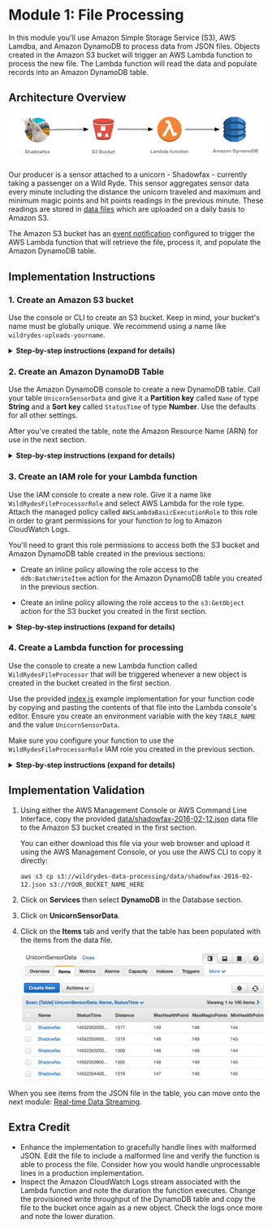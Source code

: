 # Module 1: File Processing

In this module you'll use Amazon Simple Storage Service (S3), AWS Lamdba, and Amazon DynamoDB to process data from JSON files. Objects created in the Amazon S3 bucket will trigger an AWS Lambda function to process the new file. The Lambda function will read the data and populate records into an Amazon DynamoDB table.

## Architecture Overview

<kbd>![Architecture](../images/file-processing-architecture.png)</kbd>

Our producer is a sensor attached to a unicorn - Shadowfax - currently taking a passenger on a Wild Ryde. This sensor aggregates sensor data every minute including the distance the unicorn traveled and maximum and minimum magic points and hit points readings in the previous minute. These readings are stored in [data files][data/shadowfax-2016-02-12.json] which are uploaded on a daily basis to Amazon S3.

The Amazon S3 bucket has an [event notification][event-notifications] configured to trigger the AWS Lambda function that will retrieve the file, process it, and populate the Amazon DynamoDB table.

## Implementation Instructions

### 1. Create an Amazon S3 bucket

Use the console or CLI to create an S3 bucket. Keep in mind, your bucket's name must be globally unique. We recommend using a name like `wildrydes-uploads-yourname`.

<details>
<summary><strong>Step-by-step instructions (expand for details)</strong></summary><p>

1. From the AWS Console click **Services** then select **S3** under Storage.

1. Click **+Create Bucket**

1. Provide a globally unique name for your bucket such as `wildrydes-uploads-yourname`.

1. Select a region for your bucket.

   <kbd>![Create bucket screenshot](../images/file-processing-s3-bucket.png)</kbd>

1. Use the default values and click **Next** through the rest of the sections and click **Create Bucket** on the review section.

</p></details>

### 2. Create an Amazon DynamoDB Table

Use the Amazon DynamoDB console to create a new DynamoDB table. Call your table `UnicornSensorData` and give it a **Partition key** called `Name` of type **String** and a **Sort key** called `StatusTime` of type **Number**. Use the defaults for all other settings.

After you've created the table, note the Amazon Resource Name (ARN) for use in the next section.

<details>
<summary><strong>Step-by-step instructions (expand for details)</strong></summary><p>

1. From the AWS Management Console, choose **Services** then select **DynamoDB** under Databases.

1. Choose **Create table**.

1. Enter `UnicornSensorData` for the **Table name**.

1. Enter `Name` for the **Partition key** and select **String** for the key type.

1. Tick the **Add sort key** checkbox. Enter `StatusTime` for the **Sort key** and select **Number** for the key type.

1. Check the **Use default settings** box and choose **Create**.

	<kbd>![Create table screenshot](../images/file-processing-dynamodb-create.png)</kbd>

1. Scroll to the bottom of the Overview section of your new table and note the **ARN**. You will use this in the next section.

</p></details>

### 3. Create an IAM role for your Lambda function

Use the IAM console to create a new role. Give it a name like `WildRydesFileProcessorRole` and select AWS Lambda for the role type. Attach the managed policy called `AWSLambdaBasicExecutionRole` to this role in order to grant permissions for your function to log to Amazon CloudWatch Logs.

You'll need to grant this role permissions to access both the S3 bucket and Amazon DynamoDB table created in the previous sections:

- Create an inline policy allowing the role access to the `ddb:BatchWriteItem` action for the Amazon DynamoDB table you created in the previous section.

- Create an inline policy allowing the role access to the `s3:GetObject` action for the S3 bucket you created in the first section.

<details>
<summary><strong>Step-by-step instructions (expand for details)</strong></summary><p>

1. From the AWS Console, click on **Services** and then select **IAM** in the Security, Identity & Compliance section.

1. Select **Roles** from the left navigation and then click **Create new role**.

1. Select **AWS Lambda** for the role type from **AWS Service Role**.

    **Note:** Selecting a role type automatically creates a trust policy for your role that allows AWS services to assume this role on your behalf. If you were creating this role using the CLI, AWS CloudFormation or another mechanism, you would specify a trust policy directly.

1. Begin typing `AWSLambdaBasicExecutionRole` in the **Filter** text box and check the box next to that role.

1. Click **Next Step**.

1. Enter `WildRydesFileProcessorRole` for the **Role Name**.

1. Click **Create role**.

1. Type `WildRydesFileProcessorRole` into the filter box on the Roles page and click the role you just created.

1. On the Permissions tab, expand the **Inline Policies** section and click the link to create a new inline policy.

	<kbd>![Inline policies screenshot](../images/file-processing-policies.png)</kbd>

1. Ensure **Policy Generator** is selected and click **Select**.

1. Select **Amazon DynamoDB** from the **AWS Service** dropdown.

1. Select **BatchWriteItem** from the Actions list.

1. Type the ARN of the DynamoDB table you created in the previous section in the **Amazon Resource Name (ARN)** field. The ARN is in the format of:

	```
	arn:aws:dynamodb:REGION:ACCOUNT_ID:table/UnicornSensorData
	```

	For example, if you've deployed to US East (N. Virginia) and your account ID is 123456789012, your table ARN would be:

	```
	arn:aws:dynamodb:us-east-1:123456789012:table/UnicornSensorData
	```

	To find your AWS account ID number in the AWS Management Console, click on **Support** in the navigation bar in the upper-right, and then click **Support Center**. Your currently signed in account ID appears in the upper-right corner below the Support menu.

	<kbd>![Policy generator screenshot](../images/file-processing-policy-generator.png)</kbd>

1. Click **Add Statement**.

	<kbd>![Policy screenshot](../images/file-processing-policy-result.png)</kbd>

1. Select **Amazon S3** from the **AWS Service** dropdown.

1. Select **GetObject** from the Actions list.

1. Type the ARN of the S3 table you created in the first section in the **Amazon Resource Name (ARN)** field. The ARN is in the format of:

	```
	arn:aws:s3:::YOUR_BUCKET_NAME_HERE/*
	```

	For example, if you've named your bucket `wildrydes-uploads-johndoe`, your bucket ARN would be:

	```
	arn:aws:s3:::wildrydes-uploads-johndoe/*
	```

	<kbd>![Policy generator screenshot](../images/file-processing-policy-generator-s3.png)</kbd>

1. Click **Add Statement**.

	<kbd>![Policy screenshot](../images/file-processing-policy-result-full.png)</kbd>

1. Click **Next Step** then **Apply Policy**.

</p></details>

### 4. Create a Lambda function for processing

Use the console to create a new Lambda function called `WildRydesFileProcessor` that will be triggered whenever a new object is created in the bucket created in the first section.

Use the provided [index.js](lambda/WildRydesFileProcessor/index.js) example implementation for your function code by copying and pasting the contents of that file into the Lambda console's editor. Ensure you create an environment variable with the key `TABLE_NAME` and the value `UnicornSensorData`.

Make sure you configure your function to use the `WildRydesFileProcessorRole` IAM role you created in the previous section.

<details>
<summary><strong>Step-by-step instructions (expand for details)</strong></summary><p>

1. Click on **Services** then select **Lambda** in the Compute section.

1. Click **Create function**.

1. Click on **Author from scratch**.

1. Enter `WildRydesFileProcessor` in the **Name** field.

1. Select `WildRydesFileProcessorRole` from the **Existing Role** dropdown.
	<kbd>![Create Lambda function screenshot](../images/file-processing-lambda-create.png)</kbd>

1. Click on **Create function**.

1. Click on **Triggers** then click **+ Add trigger**

1. Click on the dotted outline and select **S3**. Select **wildrydes-uploads-yourname** from **Bucket**, **Object Created (All)** from **Event type**, and tick the **Enable trigger** checkbox.
	<kbd>![Create Lambda function screenshot](../images/file-processing-lambda-create-add-trigger.png)</kbd>

1. Click **Submit**.

1. Click **Configuration**.

1. Select **Node.js 6.10** for the **Runtime**.

1. Leave the default of `index.handler` for the **Handler** field.

1. Copy and paste the code from [index.js](lambda/WildRydesFileProcessor/index.js) into the code entry area.

1. Extend **Environment variables** under the entry area

1. In **Environment variables**, enter an environment variable with key `TABLE_NAME` and value `UnicornSensorData`.
	<kbd>![Lambda environment variable screenshot](../images/file-processing-lambda-env-var.png)</kbd>
1. Scroll down to **Basic settings** and set **Timeout** to **5** minutes to accommodate large files.
	<kbd>![Create Lambda function screenshot](../images/file-processing-lambda-basic-settings.png)</kbd>
1. Optionally enter a description under Timeout.

1. Scroll to top and click **"Save"** (**Not** "Save and test" since we haven't configured any test event)

</p></details>

## Implementation Validation

1. Using either the AWS Management Console or AWS Command Line Interface, copy the provided [data/shadowfax-2016-02-12.json][data/shadowfax-2016-02-12.json] data file to the Amazon S3 bucket created in the first section.

	You can either download this file via your web browser and upload it using the AWS Management Console, or you use the AWS CLI to copy it directly:

	```console
	aws s3 cp s3://wildrydes-data-processing/data/shadowfax-2016-02-12.json s3://YOUR_BUCKET_NAME_HERE
	```

1. Click on **Services** then select **DynamoDB** in the Database section.

1. Click on **UnicornSensorData**.

1. Click on the **Items** tab and verify that the table has been populated with the items from the data file.

	<kbd>![DynamoDB items screenshot](../images/file-processing-dynamodb-items.png)</kbd>

When you see items from the JSON file in the table, you can move onto the next module: [Real-time Data Streaming][data-streaming-module].

## Extra Credit

- Enhance the implementation to gracefully handle lines with malformed JSON. Edit the file to include a malformed line and verify the function is able to process the file. Consider how you would handle unprocessable lines in a production implementation.
- Inspect the Amazon CloudWatch Logs stream associated with the Lambda function and note the duration the function executes. Change the provisioned write throughput of the DynamoDB table and copy the file to the bucket once again as a new object. Check the logs once more and note the lower duration.

[event-notifications]: http://docs.aws.amazon.com/AmazonS3/latest/dev/NotificationHowTo.html
[data/shadowfax-2016-02-12.json]: https://s3.amazonaws.com/wildrydes-data-processing/data/shadowfax-2016-02-12.json
[data-streaming-module]: ../2_DataStreaming/README.md
